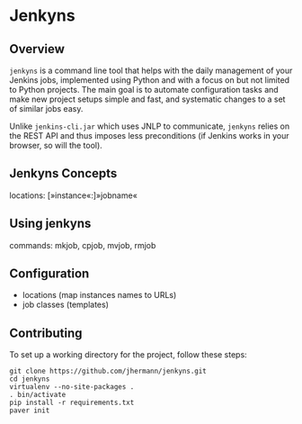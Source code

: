 # Jenkyns

## Overview
`jenkyns` is a command line tool that helps with the daily management of your 
Jenkins jobs, implemented using Python and with a focus on but not limited to
Python projects. The main goal is to automate configuration tasks and make
new project setups simple and fast, and systematic changes to a set of similar
jobs easy.

Unlike `jenkins-cli.jar` which uses JNLP to communicate, `jenkyns` relies on
the REST API and thus imposes less preconditions (if Jenkins works in your
browser, so will the tool).


## Jenkyns Concepts

locations: \[»instance«:]»jobname«


## Using jenkyns

commands: mkjob, cpjob, mvjob, rmjob


## Configuration
* locations (map instances names to URLs)
* job classes (templates)


## Contributing

To set up a working directory for the project, follow these steps:

    git clone https://github.com/jhermann/jenkyns.git
    cd jenkyns
    virtualenv --no-site-packages .
    . bin/activate
    pip install -r requirements.txt
    paver init

